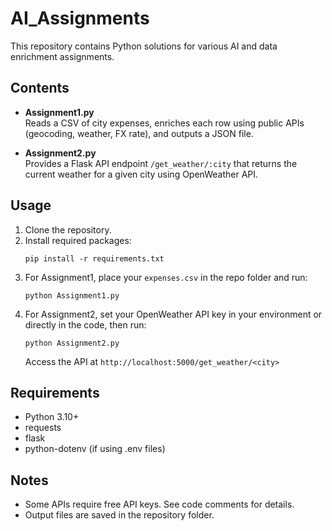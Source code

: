 # AI_Assignments

This repository contains Python solutions for various AI and data enrichment assignments.

## Contents

- **Assignment1.py**  
  Reads a CSV of city expenses, enriches each row using public APIs (geocoding, weather, FX rate), and outputs a JSON file.

- **Assignment2.py**  
  Provides a Flask API endpoint `/get_weather/:city` that returns the current weather for a given city using OpenWeather API.

## Usage

1. Clone the repository.
2. Install required packages:
   ```
   pip install -r requirements.txt
   ```
3. For Assignment1, place your `expenses.csv` in the repo folder and run:
   ```
   python Assignment1.py
   ```
4. For Assignment2, set your OpenWeather API key in your environment or directly in the code, then run:
   ```
   python Assignment2.py
   ```
   Access the API at `http://localhost:5000/get_weather/<city>`

## Requirements

- Python 3.10+
- requests
- flask
- python-dotenv (if using .env files)

## Notes

- Some APIs require free API keys. See code comments for details.
- Output files are saved in the repository folder.
